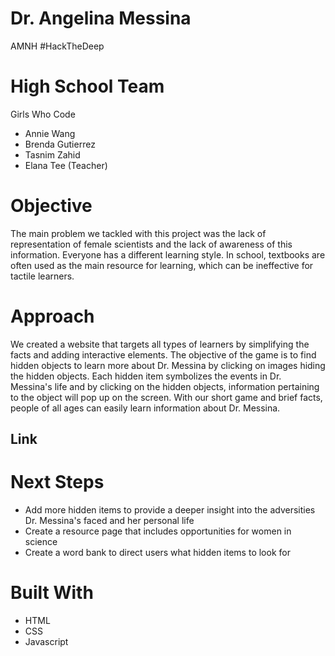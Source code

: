 # Dr. Angelina Messina

AMNH #HackTheDeep

# High School Team 
Girls Who Code
* Annie Wang 
* Brenda Gutierrez
* Tasnim Zahid
* Elana Tee (Teacher) 

# Objective 
The main problem we tackled with this project was the lack of representation of female scientists and the lack of awareness of this information. Everyone has a different learning style. In school, textbooks are often used as the main resource for learning, which can be ineffective for tactile learners.

# Approach 
We created a website that targets all types of learners by simplifying the facts and adding interactive elements. The objective of the game is to find hidden objects to learn more about Dr. Messina by clicking on images hiding the hidden objects. Each hidden item symbolizes the events in Dr. Messina's life and by clicking on the hidden objects, information pertaining to the object will pop up on the screen. With our short game and brief facts, people of all ages can easily learn information about Dr. Messina. 

## Link 

# Next Steps 
* Add more hidden items to provide a deeper insight into the adversities Dr. Messina's faced and her personal life
* Create a resource page that includes opportunities for women in science 
* Create a word bank to direct users what hidden items to look for 

# Built With 
* HTML
* CSS
* Javascript
